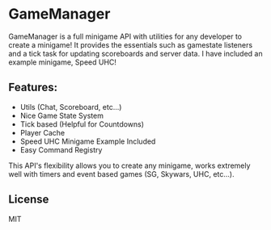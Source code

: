 # GameManager 

GameManager is a full minigame API with utilities for any developer to create a minigame! It provides the essentials such as gamestate listeners and a tick task for updating scoreboards and server data. I have included an example minigame, Speed UHC!

## Features:
  * Utils (Chat, Scoreboard, etc...)
  * Nice Game State System
  * Tick based (Helpful for Countdowns)
  * Player Cache
  * Speed UHC Minigame Example Included
  * Easy Command Registry
 
  
This API's flexibility allows you to create any minigame, works extremely well with timers and event based games (SG, Skywars, UHC, etc...). 

License
----

MIT
